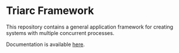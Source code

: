 # Triarc Framework
 
 This repository contains a general application framework for creating systems with multiple concurrent processes.
 
 Documentation is available [here](https://astemes.github.io/astemes-triarc-framework/).

